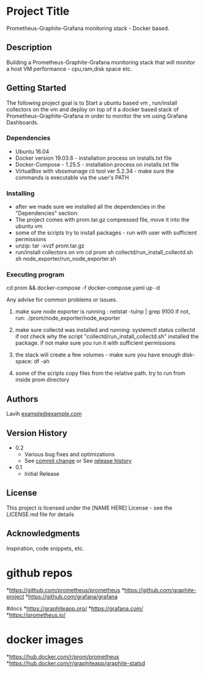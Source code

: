 # Project Title

Prometheus-Graphite-Grafana monitoring stack - Docker based.

## Description

Building a Prometheus-Graphite-Grafana monitoring stack that will monitor a host VM performance - cpu,ram,disk space etc.

## Getting Started

The following project goal is to Start a ubuntu based vm , run/install collectors on the vm and deploy on top of it a docker based stack of Prometheus-Graphite-Grafana
in order to monitor the vm using Grafana Dashboards.

### Dependencies

* Ubuntu 16.04
* Docker version 19.03.8 - installation process on installs.txt file
* Docker-Compose - 1.25.5 - installation process on installs.txt file
* VirtualBox with vboxmanage cli tool ver 5.2.34 - make sure the commands is executable via the user's PATH

### Installing
* after we made sure we installed all the dependencies in the "Dependencies" section:
* The project comes with prom.tar.gz compressed file, move it into the ubuntu vm
* some of the scripts try to install packages - run with user with sufficient permissions
* unzip:
tar -xvzf prom.tar.gz
* run/install collectors on vm
cd prom
sh collectd/run_install_collectd.sh
sh node_exporter/run_node_exporter.sh

### Executing program
cd prom && docker-compose -f docker-compose.yaml up -d


Any advise for common problems or issues.
1. make sure node exporter is running : netstat -tulnp | grep 9100
if not, run: ./prom/node_exporter/node_exporter

2. make sure collectd was installed and running: systemctl status collectd
if not check why the script "collectd/run_install_collectd.sh" installed the package. if not make
sure you run it with sufficient permissions

3. the stack will create a few volumes - make sure you have enough disk-space: df -ah

4. some of the scripts copy files from the relative path. try to run from inside prom directory

## Authors

Lavih
example@example.com


## Version History

* 0.2
    * Various bug fixes and optimizations
    * See [commit change]() or See [release history]()
* 0.1
    * Initial Release

## License

This project is licensed under the [NAME HERE] License - see the LICENSE.md file for details

## Acknowledgments

Inspiration, code snippets, etc.
# github repos
*https://github.com/prometheus/prometheus
*https://github.com/graphite-project
*https://github.com/grafana/grafana

#docs
*https://graphiteapp.org/
*https://grafana.com/
*https://prometheus.io/

# docker images
*https://hub.docker.com/r/prom/prometheus
*https://hub.docker.com/r/graphiteapp/graphite-statsd

